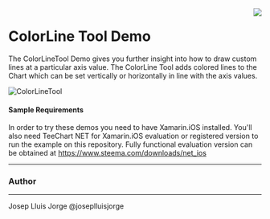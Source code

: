<a href="https://www.steema.com/product/net_ios">
<img align="right" src="http://www.teechart.net/img/logos/teechart_ios.png">
</a>

ColorLine Tool Demo
=================

The ColorLineTool Demo gives you further insight into how to draw custom lines at a particular axis value.
The ColorLine Tool adds colored lines to the Chart which can be set vertically or horizontally in line with the axis values.

![ColorLineTool](https://github.com/Steema/TeeChart-.NET-for-Xamarin.iOS-Unified-samples/blob/master/ColorLineTool/Screenshots/ColorLineTool.gif "TeeChart-.NET-for-Xamarin.iOS-Unified-samples")

#### Sample Requirements

In order to try these demos you need to have Xamarin.iOS installed. You'll also need TeeChart NET for Xamarin.iOS evaluation or registered version to run the example on this repository. Fully functional evaluation version can be obtained at https://www.steema.com/downloads/net_ios

------
### Author
------
Josep Lluis Jorge @joseplluisjorge